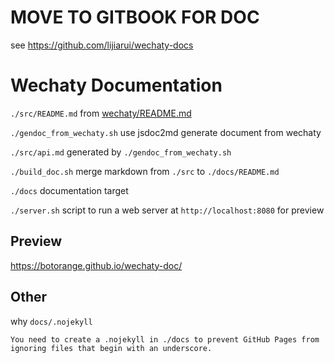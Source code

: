 # MOVE TO GITBOOK FOR DOC

see https://github.com/lijiarui/wechaty-docs

# Wechaty Documentation

`./src/README.md` from [wechaty/README.md](https://github.com/Chatie/wechaty/blob/master/README.md)

`./gendoc_from_wechaty.sh` use jsdoc2md generate document from wechaty

`./src/api.md` generated by `./gendoc_from_wechaty.sh`

`./build_doc.sh` merge markdown from `./src` to `./docs/README.md`

`./docs` documentation target

`./server.sh` script to run a web server at `http://localhost:8080` for preview

## Preview

https://botorange.github.io/wechaty-doc/

## Other

why `docs/.nojekyll`

    You need to create a .nojekyll in ./docs to prevent GitHub Pages from ignoring files that begin with an underscore.
